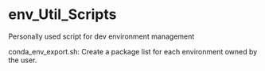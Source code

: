 # env_Util_Scripts
Personally used script for dev environment management

conda_env_export.sh: Create a package list for each environment owned by the user.
